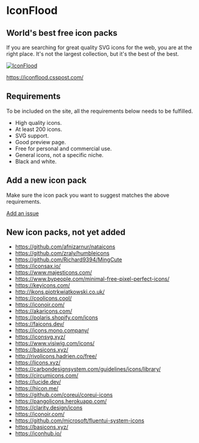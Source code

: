 # IconFlood

## World's best free icon packs

If you are searching for great quality SVG icons for the web, you are at the
right place. It's not the largest collection, but it's the best of the best.

[![IconFlood](screenshot.jpg)](https://iconflood.csspost.com/)

https://iconflood.csspost.com/

## Requirements

To be included on the site, all the requirements below needs to be fulfilled.

- High quality icons.
- At least 200 icons.
- SVG support.
- Good preview page.
- Free for personal and commercial use.
- General icons, not a specific niche.
- Black and white.

## Add a new icon pack

Make sure the icon pack you want to suggest matches the above requirements.

[Add an issue](https://github.com/jenstornell/iconflood/issues)

## New icon packs, not yet added

- https://github.com/afnizarnur/nataicons
- https://github.com/zraly/humbleicons
- https://github.com/Richard9394/MingCute
- https://iconsax.io/
- https://www.majesticons.com/
- https://www.bypeople.com/minimal-free-pixel-perfect-icons/
- https://keyicons.com/
- http://ikons.piotrkwiatkowski.co.uk/
- https://coolicons.cool/
- https://iconoir.com/
- https://akaricons.com/
- https://polaris.shopify.com/icons
- https://faicons.dev/
- https://icons.mono.company/
- https://iconsvg.xyz/
- https://www.visiwig.com/icons/
- https://basicons.xyz/
- http://rivolicons.hadrien.co/free/
- https://licons.xyz/
- https://carbondesignsystem.com/guidelines/icons/library/
- https://circumicons.com/
- https://lucide.dev/
- https://hicon.me/
- https://github.com/coreui/coreui-icons
- https://pangolicons.herokuapp.com/
- https://clarity.design/icons
- https://iconoir.com/
- https://github.com/microsoft/fluentui-system-icons
- https://basicons.xyz/
- https://iconhub.io/
